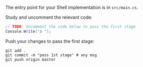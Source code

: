 The entry point for your Shell implementation is in `src/main.cs`.

Study and uncomment the relevant code:

```csharp
// TODO: Uncomment the code below to pass the first stage
Console.Write("$ ");
```

Push your changes to pass the first stage:

```
git add .
git commit -m "pass 1st stage" # any msg
git push origin master
```

